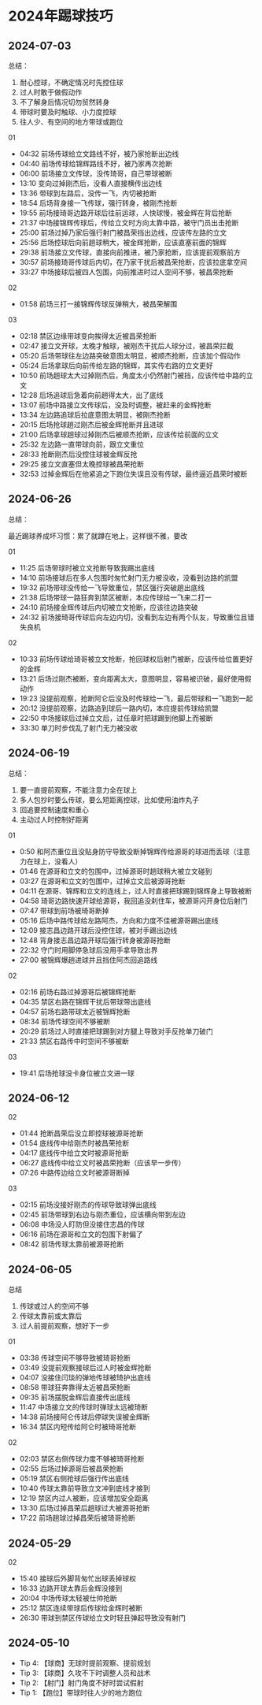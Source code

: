 # 2024年踢球技巧

## 2024-07-03

总结：

1. 耐心控球，不确定情况时先控住球
2. 过人时敢于做假动作
3. 不了解身后情况切勿贸然转身
4. 带球时要及时触球、小力度控球
5. 往人少、有空间的地方带球或跑位

01

- 04:32 前场传球给立文路线不好，被乃家抢断出边线
- 04:40 前场传球给锦辉路线不好，被乃家再次抢断
- 06:00 前场接立文传球，没传琦哥，自己带球被断
- 13:10 变向过掉刚杰后，没看人直接横传出边线
- 13:36 带球到左路后，没传一飞，内切被抢断
- 18:54 后场背身接一飞传球，强行转身，被刚杰抢断
- 19:55 前场接琦哥边路开球后往前运球，人快球慢，被金辉在背后抢断
- 21:37 中场接锦辉传球后，传给立文时方向太靠中路，被守门员出击抢断
- 25:00 前场过掉乃家后强行射门被昌荣挡出边线，应该传左路的立文
- 25:56 后场控球后向前趟球稍大，被金辉抢断，应该直塞前面的锦辉
- 29:38 前场接立文传球，直接向前推进，被乃家抢断，应该提前观察前方
- 30:57 前场接琦哥传球后内切，在乃家干扰后被昌荣抢断，应该拉底拿空间
- 33:27 中场接球后被四人包围，向前推进时过人空间不够，被昌荣抢断

02

- 01:58 前场三打一接锦辉传球反弹稍大，被昌荣解围

03

- 02:18 禁区边缘带球变向挨得太近被昌荣抢断
- 02:47 接立文开球，太晚才触球，被刚杰干扰后人球分过，被昌荣拦截
- 05:20 后场带球往左边路突破意图太明显，被顺杰抢断，应该加个假动作
- 05:24 后场拿球后向前传给左路的锦辉，其实传右路的立文更好
- 10:50 前场趟球太大过掉刚杰后，角度太小仍然射门被挡，应该传给中路的立文
- 12:28 后场追球后急着向前趟得太大，出了底线
- 13:07 前场中路接立文传球后，没及时调整，被赶来的金辉抢断
- 13:34 左边路追球后拉底意图太明显，被刚杰抢断
- 20:15 后场抢球趟过刚杰后被金辉抢断并且进球
- 21:00 后场拿球趟球过掉刚杰后被顺杰抢断，应该传给前面的立文
- 25:32 左边路一直带球向前，跟立文重位
- 28:33 抢断刚杰后没控住球被金辉反抢
- 29:25 接立文直塞但太晚控球被昌荣抢断
- 32:53 过掉金辉后在他紧追之下跑位失误且没有传球，最终逼近昌荣时被断

## 2024-06-26

总结：

最近踢球养成坏习惯：累了就蹲在地上，这样很不雅，要改

01

- 11:25 后场带球时被立文抢断导致我踢出底线
- 14:10 前场接球后在多人包围时匆忙射门无力被没收，没看到边路的凯盟
- 19:32 前场带球没传给一飞导致重位，禁区强行突破趟出底线
- 21:38 后场带球一路狂奔到禁区被断，本应传球给一飞来二打一
- 24:10 前场接金辉传球后内切被立文抢断，应该往边路突破
- 24:32 前场接琦哥传球后向左边内切，没看到左边有两个队友，导致重位且错失良机

02

- 10:33 前场传球给琦哥被立文抢断，抢回球权后射门被断，应该传给位置更好的金辉
- 13:21 后场过刚杰被断，变向距离太大，意图明显，容易被识破，最好使用假动作
- 19:23 没提前观察，抢断阿仑后没及时传球给一飞，最后带球和一飞跑到一起
- 20:12 没提前观察，边路追到球后一路内切，本应提前传球给凯盟
- 22:50 中场接球后过掉立文后，过任章时把球踢到他脚上而被断
- 33:30 单刀时步伐乱了射门无力被没收

## 2024-06-19

总结：

1. 要一直提前观察，不能注意力全在球上
2. 多人包抄时要么传球，要么短距离控球，比如使用油炸丸子
3. 回追要控制速度和重心
4. 主动过人时控制好距离

01

- 0:50 和阿杰重位且没贴身防守导致没断掉锦辉传给源哥的球进而丢球（注意力在球上，没看人）
- 01:46 在源哥和立文的包围中，过掉源哥时趟球稍大被立文碰到
- 03:27 在源哥和立文的包围中，过掉立文后被源哥抢断
- 04:11 在源哥、锦辉和立文的连线上，过人时直接把球踢到锦辉身上导致被断
- 04:58 琦哥边路快速开球给源哥，我回追没刹住车，被源哥闪开身位后射门
- 07:47 带球到前场被琦哥断掉
- 05:16 后场中路传球给左路阿杰，方向和力度不佳被源哥踢出底线
- 12:09 接志昌边路开球后没控住球，被对手踢出边线
- 12:48 背身接志昌边路开球后强行转身被源哥抢断
- 22:32 守门时用脚停急球后没用手拿导致出界
- 27:00 被锦辉爆趟进球并且挡住阿杰回追路线

02

- 02:16 前场右路过掉源哥后被锦辉抢断
- 04:35 禁区右路在锦辉干扰后带球带出底线
- 04:57 前场右路带球太近被锦辉抢断
- 08:34 前场传球空间不够被断
- 20:29 前场过人时直接把球踢到对方腿上导致对手反抢单刀破门
- 21:33 禁区右路传中时空间不够被断

03

- 19:41 后场抢球没卡身位被立文进一球

## 2024-06-12

02

- 01:44 抢断昌荣后没立即控球被源哥抢断
- 01:54 底线传中给刚杰时被昌荣抢断
- 04:17 底线传中给立文时被源哥抢断
- 06:27 底线传中给立文时被昌荣抢断（应该早一步传）
- 07:26 中路传边给立文时被源哥断掉

03

- 02:15 前场没接好刚杰的传球导致球弹出底线
- 02:45 前场带球到右边与刚杰重位，应该横向带到左边
- 06:08 中场没人盯防但没接住志昌的传球
- 06:16 前场在源哥和立文的包围下射偏了
- 08:42 前场传球太靠前被源哥抢断

## 2024-06-05

总结

1. 传球或过人的空间不够
2. 传球太靠前或太靠后
3. 过人前提前观察，想好下一步

01

- 03:38 传球空间不够导致被琦哥抢断
- 03:49 没提前观察接球后过人时被金辉抢断
- 04:07 没接住闫琰的弹地传球被琦护出底线
- 08:58 带球狂奔靠得太近被昌荣抢断
- 09:35 前场摆脱金辉后直接传出底线
- 11:47 中场接立文的传球时弹球太远被琦断
- 14:38 前场接阿仑传球后停球失误被金辉断
- 16:34 禁区内短传给阿仑时被琦哥抢断

02

- 02:03 禁区右侧传球力度不够被琦哥抢断
- 02:55 后场过掉源哥后被昌荣抢断
- 05:19 禁区右侧抢球后强行传出底线
- 10:40 传球太靠前导致立文冲到底线才接到
- 12:19 禁区内过人被断，应该增加安全距离
- 13:30 后场过掉昌荣后趟球过大被源哥抢断
- 17:22 前场趟球过掉昌荣后被琦哥抢断

## 2024-05-29

02

- 15:40 接球后外脚背匆忙出球丢掉球权
- 16:33 边路开球太靠后金辉没接到
- 20:04 中场传球太轻被仕帅抢断
- 25:12 禁区连续带球后传球给金辉时被断
- 26:30 带球到禁区传球给立文时轻且弹起导致没有射门

## 2024-05-10

- Tip 4: 【球商】无球时提前观察、提前规划
- Tip 3: 【球商】久攻不下时调整人员和战术
- Tip 2: 【射门】射门角度不好时尝试假射
- Tip 1: 【跑位】带球时往人少的地方跑位
